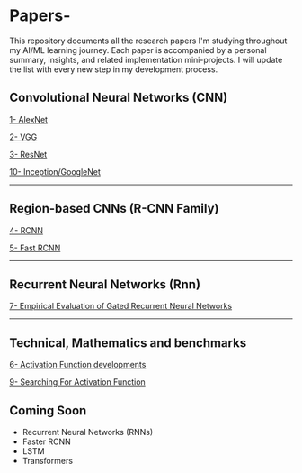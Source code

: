# Papers-

This repository documents all the research papers I'm studying throughout my AI/ML learning journey. Each paper is accompanied by a personal summary, insights, and related implementation mini-projects. I will update the list with every new step in my development process.

## Convolutional Neural Networks (CNN)

[1- AlexNet](https://github.com/omnia197/Papers-/tree/main/1)

[2- VGG](https://github.com/omnia197/Papers-/tree/main/2)  

[3- ResNet](https://github.com/omnia197/Papers-/tree/main/3)  

[10- Inception/GoogleNet](https://github.com/omnia197/Papers-/tree/main/10) 

---

## Region-based CNNs (R-CNN Family)

[4- RCNN](https://github.com/omnia197/Papers-/tree/main/4)  

[5- Fast RCNN](https://github.com/omnia197/Papers-/tree/main/5)  

---

## Recurrent Neural Networks (Rnn)

[7- Empirical Evaluation of Gated Recurrent Neural Networks](https://github.com/omnia197/Papers-/tree/main/7)  

---

## Technical, Mathematics and benchmarks

[6- Activation Function developments](https://github.com/omnia197/Papers-/tree/main/6) 

[9- Searching For Activation Function](https://github.com/omnia197/Papers-/tree/main/9)  

## Coming Soon

- Recurrent Neural Networks (RNNs)
- Faster RCNN
- LSTM
- Transformers
